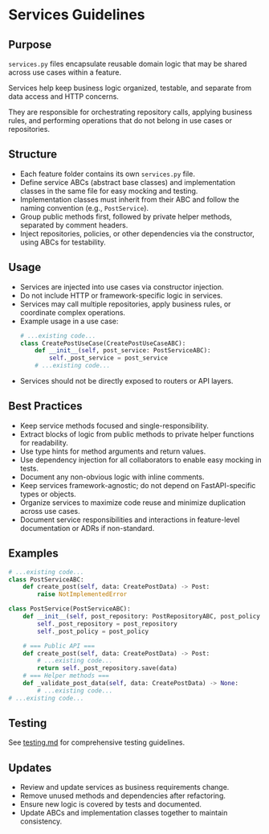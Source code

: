 # Services Guidelines

## Purpose

`services.py` files encapsulate reusable domain logic that may be shared across use cases within a feature.

Services help keep business logic organized, testable, and separate from data access and HTTP concerns.

They are responsible for orchestrating repository calls, applying business rules, and performing operations that do not belong in use cases or repositories.

## Structure

- Each feature folder contains its own `services.py` file.
- Define service ABCs (abstract base classes) and implementation classes in the same file for easy mocking and testing.
- Implementation classes must inherit from their ABC and follow the naming convention (e.g., `PostService`).
- Group public methods first, followed by private helper methods, separated by comment headers.
- Inject repositories, policies, or other dependencies via the constructor, using ABCs for testability.

## Usage

- Services are injected into use cases via constructor injection.
- Do not include HTTP or framework-specific logic in services.
- Services may call multiple repositories, apply business rules, or coordinate complex operations.
- Example usage in a use case:
  ```python
  # ...existing code...
  class CreatePostUseCase(CreatePostUseCaseABC):
      def __init__(self, post_service: PostServiceABC):
          self._post_service = post_service
      # ...existing code...
  ```
- Services should not be directly exposed to routers or API layers.

## Best Practices

- Keep service methods focused and single-responsibility.
- Extract blocks of logic from public methods to private helper functions for readability.
- Use type hints for method arguments and return values.
- Use dependency injection for all collaborators to enable easy mocking in tests.
- Document any non-obvious logic with inline comments.
- Keep services framework-agnostic; do not depend on FastAPI-specific types or objects.
- Organize services to maximize code reuse and minimize duplication across use cases.
- Document service responsibilities and interactions in feature-level documentation or ADRs if non-standard.

## Examples

```python
# ...existing code...
class PostServiceABC:
    def create_post(self, data: CreatePostData) -> Post:
        raise NotImplementedError

class PostService(PostServiceABC):
    def __init__(self, post_repository: PostRepositoryABC, post_policy: PostPolicyABC):
        self._post_repository = post_repository
        self._post_policy = post_policy

    # === Public API ===
    def create_post(self, data: CreatePostData) -> Post:
        # ...existing code...
        return self._post_repository.save(data)
    # === Helper methods ===
    def _validate_post_data(self, data: CreatePostData) -> None:
        # ...existing code...
# ...existing code...
```

## Testing

See [testing.md](testing.md) for comprehensive testing guidelines.

## Updates

- Review and update services as business requirements change.
- Remove unused methods and dependencies after refactoring.
- Ensure new logic is covered by tests and documented.
- Update ABCs and implementation classes together to maintain consistency.
